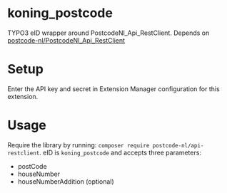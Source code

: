 # koning_postcode
TYPO3 eID wrapper around PostcodeNl_Api_RestClient. Depends on [postcode-nl/PostcodeNl_Api_RestClient](https://github.com/postcode-nl/PostcodeNl_Api_RestClient)

# Setup
Enter the API key and secret in Extension Manager configuration for this extension.

# Usage
Require the library by running: ``composer require postcode-nl/api-restclient``. eID is ``koning_postcode`` and accepts three parameters:

- postCode
- houseNumber
- houseNumberAddition (optional)
